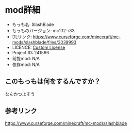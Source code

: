 # mod詳細

- もっも名: SlashBlade
- もっものバージョン: mc1.12-r33
- DLリンク: https://www.curseforge.com/minecraft/mc-mods/slashblade/files/3039993
- LICENCE: [Custom License](https://www.curseforge.com/minecraft/mc-mods/slashblade/files/3039993)
- Project ID: 241596
- 前提mod: N/A
- 依存mod: N/A

## このもっもは何をするんですか？
なんかつよそう

## 参考リンク
https://www.curseforge.com/minecraft/mc-mods/slashblade